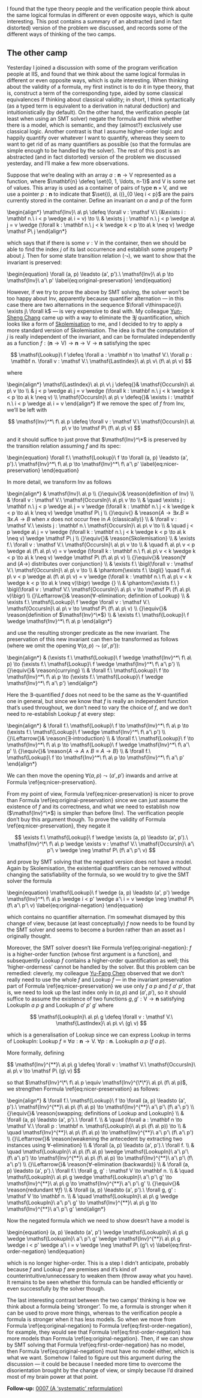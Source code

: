I found that the type theory people and the verification people think about the same logical formulas in different or even opposite ways, which is quite interesting.  This post contains a summary of an abstracted (and in fact distorted) version of the problem we discussed, and records some of the different ways of thinking of the two camps.

## The other camp

Yesterday I joined a discussion with some of the program verification people at IIS, and found that we think about the same logical formulas in different or even opposite ways, which is quite interesting.
When thinking about the validity of a formula, my first instinct is to do it in type theory, that is, construct a term of the corresponding type, aided by some classical equivalences if thinking about classical validity; in short, I think syntactically (as a typed term is equivalent to a derivation in natural deduction) and intuitionistically (by default).
On the other hand, the verification people (at least when using an SMT solver) negate the formula and think whether there is a model, which is semantic, and they (almost?) exclusively use classical logic.
Another contrast is that I assume higher-order logic and happily quantify over whatever I want to quantify, whereas they seem to want to get rid of as many quantifiers as possible (so that the formulas are simple enough to be handled by the solver).
The rest of this post is an abstracted (and in fact distorted) version of the problem we discussed yesterday, and I’ll make a few more observations.

Suppose that we’re dealing with an array $a : \mathbf{n} \to \mathsf V$ represented as a function, where $\mathbf{n} \defeq \set{0, 1, \ldots, n-1}$ and $\mathsf V$ is some set of values.
This array is used as a container of pairs of type $\mathbf{n} \times \mathsf V$, and we use a pointer $p : \mathbf{n}$ to indicate that $\set{(i, a\ i)}_{0 \leq i < p}$ are the pairs currently stored in the container.
Define an invariant on $a$ and $p$ of the form

\begin{align*}
\mathsf{Inv}\ a\ p\ \defeq \forall v : \mathsf V.\ (&\exists i : \mathbf n.\ i < p \wedge a\ i = v) \to \\\\
& \exists j : \mathbf n.\ j < p \wedge a\ j = v \wedge (\forall k : \mathbf n.\ j < k \wedge k < p \to a\ k \neq v) \wedge \mathsf P\ j
\end{align*}

which says that if there is some $v : \mathsf V$ in the container, then we should be able to find the index $j$ of its last occurrence and establish some property $\mathsf P$ about $j$.
Then for some state transition relation $(\leadsto)$, we want to show that the invariant is preserved:

\begin{equation}
\forall (a, p) \leadsto (a', p').\ \mathsf{Inv}\ a\ p \to \mathsf{Inv}\ a'\ p'
\label{eq:original-preservation}
\end{equation}

However, if we try to prove the above by SMT solving, the solver won’t be too happy about $\mathsf{Inv}$, apparently because quantifier alternation — in this case there are two alternations in the sequence $\forall v\thinspace(i)\ \exists j\ \forall k$ — is very expensive to deal with.
My colleague [Yun-Sheng Chang](https://yunshengtw.github.io) came up with a way to eliminate the $\exists j$ quantification, which looks like a form of [Skolemisation](https://en.wikipedia.org/wiki/Skolem_normal_form) to me, and I decided to try to apply a more standard version of Skolemisation.
The idea is that the computation of $j$ is really independent of the invariant, and can be formulated independently as a function $f : (\mathbf n \to \mathsf V) \to \mathbf n \to \mathsf V \to \mathbf n$ satisfying the spec

$$ \mathsf{Lookup}\ f \defeq \forall a : \mathbf n \to \mathsf V.\ \forall p : \mathbf n. \forall v : \mathsf V.\ \mathsf{LastIndex}\ a\ p\ v\ (f\ a\ p\ v) $$

where

\begin{align*}
\mathsf{LastIndex}\ a\ p\ v\ j \defeq{}& \mathsf{OccursIn}\ a\ p\ v \to \\\\
& j < p \wedge a\ j = v \wedge (\forall k : \mathbf n.\ j < k \wedge k < p \to a\ k \neq v) \\\\
\mathsf{OccursIn}\ a\ p\ v \defeq{}& \exists i : \mathbf n.\ i < p \wedge a\ i = v
\end{align*}
If we remove the spec of $f$ from $\mathsf{Inv}$, we’ll be left with

$$ \mathsf{Inv}^*\ f\ a\ p \defeq \forall v : \mathsf V.\ \mathsf{OccursIn}\ a\ p\ v \to \mathsf P\ (f\ a\ p\ v) $$

and it should suffice to just prove that $\mathsf{Inv}^\*$ is preserved by the transition relation assuming $f$ and its spec:

\begin{equation}
\forall f.\ \mathsf{Lookup}\ f \to \forall (a, p) \leadsto (a', p').\ \mathsf{Inv}^\*\ f\ a\ p \to \mathsf{Inv}^\*\ f\ a'\ p'
\label{eq:nicer-preservation}
\end{equation}

In more detail, we transform $\mathsf{Inv}$ as follows

\begin{align*}
& \mathsf{Inv}\ a\ p \\\\
{}\equiv{}& \reason{definition of $\mathsf{Inv}$} \\\\
& \forall v : \mathsf V.\ \mathsf{OccursIn}\ a\ p\ v \to \\\\
& \quad \exists j : \mathbf n.\ j < p \wedge a\ j = v \wedge (\forall k : \mathbf n.\ j < k \wedge k < p \to a\ k \neq v) \wedge \mathsf P\ j \\\\
{}\equiv{} & \reason{$A \to \exists x. B \equiv \exists x. A \to B$ when $x$ does not occur free in $A$ (classically)} \\\\
& \forall v : \mathsf V.\ \exists j : \mathbf n.\ \mathsf{OccursIn}\ a\ p\ v \to \\\\
& \quad j < p \wedge a\ j = v \wedge (\forall k : \mathbf n.\ j < k \wedge k < p \to a\ k \neq v) \wedge \mathsf P\ j \\\\
{}\equiv{}& \reason{Skolemisation} \\\\
& \exists f.\ \forall v : \mathsf V.\ \mathsf{OccursIn}\ a\ p\ v \to \\\\
& \quad f\ a\ p\ v < p \wedge a\ (f\ a\ p\ v) = v \wedge (\forall k : \mathbf n.\ f\ a\ p\ v < k \wedge k < p \to a\ k \neq v) \wedge \mathsf P\ (f\ a\ p\ v) \\\\
{}\equiv{}& \reason{$\forall$ and $(A \to)$ distributes over conjunction} \\\\
& \exists f.\ \bigl(\forall v : \mathsf V.\ \mathsf{OccursIn}\ a\ p\ v \to \\\\
& \phantom{\exists f.\ \bigl(} \quad f\ a\ p\ v < p \wedge a\ (f\ a\ p\ v) = v \wedge (\forall k : \mathbf n.\ f\ a\ p\ v < k \wedge k < p \to a\ k \neq v)\bigr) \wedge {} \\\\
& \phantom{\exists f.\ } \bigl(\forall v : \mathsf V.\ \mathsf{OccursIn}\ a\ p\ v \to \mathsf P\ (f\ a\ p\ v)\bigr) \\\\
{}\Leftarrow{}& \reason{$\forall$-elimination; definition of $\mathsf{Lookup}$} \\\\
& \exists f.\ \mathsf{Lookup}\ f \wedge \forall v : \mathsf V.\ \mathsf{OccursIn}\ a\ p\ v \to \mathsf P\ (f\ a\ p\ v) \\\\
{}\equiv{}& \reason{definition of $\mathsf{Inv}^\*$} \\\\
& \exists f.\ \mathsf{Lookup}\ f \wedge \mathsf{Inv}^\*\ f\ a\ p
\end{align*}

and use the resulting stronger predicate as the new invariant.
The preservation of this new invariant can then be transformed as follows (where we omit the opening $\forall (a, p) \leadsto (a', p')$):

\begin{align*}
& (\exists f.\ \mathsf{Lookup}\ f \wedge \mathsf{Inv}^\*\ f\ a\ p) \to (\exists f.\ \mathsf{Lookup}\ f \wedge \mathsf{Inv}^\*\ f\ a'\ p') \\\\
{}\equiv{}& \reason{currying} \\\\
& \forall f.\ \mathsf{Lookup}\ f \to \mathsf{Inv}^\*\ f\ a\ p \to (\exists f.\ \mathsf{Lookup}\ f \wedge \mathsf{Inv}^\*\ f\ a'\ p')
\end{align*}

Here the $\exists$-quantified $f$ does not need to be the same as the $\forall$-quantified one in general, but since we know that $f$ is really an independent function that’s used throughout, we don’t need to vary the choice of $f$, and we don’t need to re-establish $\mathsf{Lookup}\ f$ at every step:

\begin{align*}
& \forall f.\ \mathsf{Lookup}\ f \to \mathsf{Inv}^\*\ f\ a\ p \to (\exists f.\ \mathsf{Lookup}\ f \wedge \mathsf{Inv}^\*\ f\ a'\ p') \\\\
{}\Leftarrow{}& \reason{$\exists$-introduction} \\\\
& \forall f.\ \mathsf{Lookup}\ f \to \mathsf{Inv}^\*\ f\ a\ p \to \mathsf{Lookup}\ f \wedge \mathsf{Inv}^\*\ f\ a'\ p' \\\\
{}\equiv{}& \reason{$A \to A \wedge B \equiv A \to B$} \\\\
& \forall f.\ \mathsf{Lookup}\ f \to \mathsf{Inv}^\*\ f\ a\ p \to \mathsf{Inv}^\*\ f\ a'\ p'
\end{align*}

We can then move the opening $\forall (a, p) \leadsto (a', p')$ inwards and arrive at Formula \ref{eq:nicer-preservation}.

From my point of view, Formula \ref{eq:nicer-preservation} is nicer to prove than Formula \ref{eq:original-preservation} since we can just assume the existence of $f$ and its correctness, and what we need to establish now ($\mathsf{Inv}^\*$) is simpler than before ($\mathsf{Inv}$).
The verification people don’t buy this argument though.
To prove the validity of Formula \ref{eq:nicer-preservation}, they negate it

$$ \exists f.\ \mathsf{Lookup}\ f \wedge \exists (a, p) \leadsto (a', p').\ \mathsf{Inv}^\*\ f\ a\ p \wedge \exists v : \mathsf V.\ \mathsf{OccursIn}\ a'\ p'\ v \wedge \neg \mathsf P\ (f\ a'\ p'\ v) $$

and prove by SMT solving that the negated version does not have a model.
Again by Skolemisation, the existential quantifiers can be removed without changing the satisfiability of the formula, so we would try to give the SMT solver the formula

\begin{equation}
\mathsf{Lookup}\ f \wedge (a, p) \leadsto (a', p') \wedge \mathsf{Inv}^\*\ f\ a\ p \wedge i < p' \wedge a'\ i = v \wedge \neg \mathsf P\ (f\ a'\ p'\ v)
\label{eq:original-negation}
\end{equation}

which contains no quantifier alternation.
I’m somewhat dismayed by this change of view, because (at least conceptually) $f$ now needs to be found by the SMT solver and seems to become a burden rather than an asset as I originally thought.

Moreover, the SMT solver doesn’t like Formula \ref{eq:original-negation}: $f$ is a higher-order function (whose first argument is a function), and subsequently $\mathsf{Lookup}\ f$ contains a higher-order quantification as well; this ‘higher-orderness’ cannot be handled by the solver.
But this problem can be remedied:
cleverly, my colleague [Yu-Fang Chen](http://bull.iis.sinica.edu.tw/yfc/doku.php) observed that we don’t really need to use the whole $f$ and $\mathsf{Lookup}\ f$ — in the invariant preservation part of Formula \ref{eq:nicer-preservation} we use only $f\ a\ p$ and $f\ a'\ p'$, that is, we need to look up the last index only in $(a, p)$ and $(a', p')$, so it should suffice to assume the existence of two functions $g, g' : \mathsf V \to \mathbf n$ satisfying $\mathsf{LookupIn}\ a\ p\ g$ and $\mathsf{LookupIn}\ a'\ p'\ g'$ where

$$ \mathsf{LookupIn}\ a\ p\ g \defeq \forall v : \mathsf V.\ \mathsf{LastIndex}\ a\ p\ v\ (g\ v) $$

which is a generalisation of $\mathsf{Lookup}$ since we can express $\mathsf{Lookup}$ in terms of $\mathsf{LookupIn}$: $\mathsf{Lookup}\ f \equiv \forall a : \mathbf n \to \mathsf V.\ \forall p : \mathbf n.\ \mathsf{LookupIn}\ a\ p\ (f\ a\ p)$.

More formally, defining

$$ \mathsf{Inv}^{\*\*\}\ a\ p\ g \defeq \forall v : \mathsf V.\ \mathsf{OccursIn}\ a\ p\ v \to \mathsf P\ (g\ v) $$

so that $\mathsf{Inv}^\*\ f\ a\ p \equiv \mathsf{Inv}^{\*\*}\ a\ p\ (f\ a\ p)$, we strengthen Formula \ref{eq:nicer-preservation} as follows:

\begin{align*}
& \forall f.\ \mathsf{Lookup}\ f \to \forall (a, p) \leadsto (a', p').\ \mathsf{Inv}^{\*\*}\ a\ p\ (f\ a\ p) \to \mathsf{Inv}^{\*\*}\ a'\ p'\ (f\ a'\ p') \\\\
{}\equiv{}& \reason{swapping; definitions of $\mathsf{Lookup}$ and $\mathsf{LookupIn}$} \\\\
& \forall (a, p) \leadsto (a', p').\ \forall f. \\\\
& \quad (\forall a : \mathbf n \to \mathsf V.\ \forall p : \mathbf n. \mathsf{LookupIn}\ a\ p\ (f\ a\ p)) \to \\\\
& \quad \mathsf{Inv}^{\*\*}\ a\ p\ (f\ a\ p) \to \mathsf{Inv}^{\*\*}\ a'\ p'\ (f\ a'\ p') \\\\
{}\Leftarrow{}& \reason{weakening the antecedent by extracting two instances using $\forall$-elimination} \\\\
& \forall (a, p) \leadsto (a', p').\ \forall f. \\\\
& \quad \mathsf{LookupIn}\ a\ p\ (f\ a\ p) \wedge \mathsf{LookupIn}\ a'\ p'\ (f\ a'\ p') \to \mathsf{Inv}^{\*\*}\ a\ p\ (f\ a\ p) \to \mathsf{Inv}^{\*\*}\ a'\ p'\ (f\ a'\ p') \\\\
{}\Leftarrow{}& \reason{$\forall$-elimination (backwards)} \\\\
& \forall (a, p) \leadsto (a', p').\ \forall f.\ \forall g, g' : \mathsf V \to \mathbf n. \\\\
& \quad \mathsf{LookupIn}\ a\ p\ g \wedge \mathsf{LookupIn}\ a'\ p'\ g' \to \mathsf{Inv}^{\*\*}\ a\ p\ g \to \mathsf{Inv}^{\*\*}\ a'\ p'\ g' \\\\
{}\equiv{}& \reason{redundant $\forall f$} \\\\
& \forall (a, p) \leadsto (a', p').\ \forall g, g' : \mathsf V \to \mathbf n. \\\\
& \quad \mathsf{LookupIn}\ a\ p\ g \wedge \mathsf{LookupIn}\ a'\ p'\ g' \to \mathsf{Inv}^{\*\*}\ a\ p\ g \to \mathsf{Inv}^{\*\*}\ a'\ p'\ g'
\end{align*}

Now the negated formula which we need to show doesn’t have a model is

\begin{equation}
(a, p) \leadsto (a', p') \wedge \mathsf{LookupIn}\ a\ p\ g \wedge \mathsf{LookupIn}\ a'\ p'\ g' \wedge \mathsf{Inv}^{\*\*}\ a\ p\ g \wedge i < p' \wedge a'\ i = v \wedge \neg \mathsf P\ (g'\ v)
\label{eq:first-order-negation}
\end{equation}

which is no longer higher-order.
This is a step I didn’t anticipate, probably because $f$ and $\mathsf{Lookup}\ f$ are premises and it’s kind of counterintuitive/unnecessary to weaken them (throw away what you have).
It remains to be seen whether this formula can be handled efficiently or even successfully by the solver though.

The last interesting contrast between the two camps’ thinking is how we think about a formula being ‘stronger’.
To me, a formula is stronger when it can be used to prove more things, whereas to the verification people a formula is stronger when it has less models.
So when we move from Formula \ref{eq:original-negation} to Formula \ref{eq:first-order-negation}, for example, they would see that Formula \ref{eq:first-order-negation} has more models than Formula \ref{eq:original-negation}.
Then, if we can show by SMT solving that Formula \ref{eq:first-order-negation} has no model, then Formula \ref{eq:original-negation} must have no model either, which is what we want.
Somehow I failed to figure out this argument during the discussion — it could be because I needed more time to overcome the disorientation brought by the change of view, or simply because I’d drained most of my brain power at that point.

**Follow-up:** [0007 (A ‘systematic’ reformulation)](/blog/0007/)